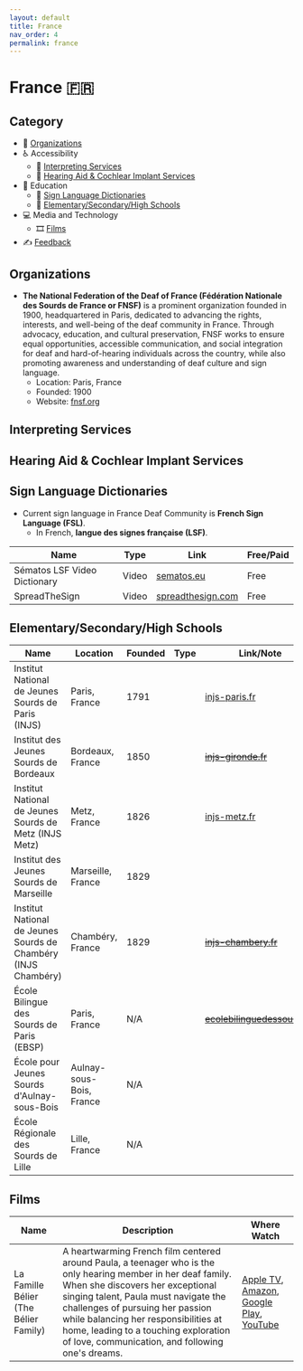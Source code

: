 ```yaml
---
layout: default
title: France
nav_order: 4
permalink: france
---
```

# France :fr:
## Category
- 🏢 [Organizations](#organizations)
- ♿ Accessibility 
  - 💬 [Interpreting Services](#interpreting-services)
  - 🦻 [Hearing Aid & Cochlear Implant Services](#hearing-aid-&-cochlear-impant-services)
- 📖 Education
  - 👋 [Sign Language Dictionaries](#sign-language-dictionaries)
  - 🏫 [Elementary/Secondary/High Schools](#elementarysecondaryhigh-schools)
- 💻 Media and Technology 
  - 🎞️ [Films](#films)
- ✍️ [Feedback](#feedback)

## Organizations

- **The National Federation of the Deaf of France (Fédération Nationale des Sourds de France or FNSF)** is a prominent organization founded in 1900, headquartered in Paris, dedicated to advancing the rights, interests, and well-being of the deaf community in France. Through advocacy, education, and cultural preservation, FNSF works to ensure equal opportunities, accessible communication, and social integration for deaf and hard-of-hearing individuals across the country, while also promoting awareness and understanding of deaf culture and sign language.
  - Location: Paris, France
  - Founded: 1900
  - Website: [fnsf.org](https://www.fnsf.org/)

## Interpreting Services

## Hearing Aid & Cochlear Implant Services
  
## Sign Language Dictionaries

- Current sign language in France Deaf Community is **French Sign Language (FSL)**.
  - In French, **langue des signes française (LSF)**.

| Name                         | Type  | Link                                                | Free/Paid |
|----------------------------- |------ |---------------------------------------------------- |---------- |
| Sématos LSF Video Dictionary | Video | [sematos.eu](http://www.sematos.eu/lsf.html)        | Free      |
| SpreadTheSign                | Video | [spreadthesign.com](https://www.spreadthesign.com/) | Free      |

## Elementary/Secondary/High Schools

| Name                                                           | Location                 | Founded | Type | Link/Note |
|--------------------------------------------------------------- |------------------------- |-------- |----- |---------- |
| Institut National de Jeunes Sourds de Paris (INJS)             | Paris, France            | 1791    |      | [injs-paris.fr](https://www.injs-paris.fr/) |
| Institut des Jeunes Sourds de Bordeaux                         | Bordeaux, France         | 1850    |      | ~~[injs-gironde.fr](https://injs-gironde.fr/)~~ |
| Institut National de Jeunes Sourds de Metz (INJS Metz)         | Metz, France             | 1826    |      | [injs-metz.fr](https://www.injs-metz.fr/) |
| Institut des Jeunes Sourds de Marseille                        | Marseille, France        | 1829    |      |           |
| Institut National de Jeunes Sourds de Chambéry (INJS Chambéry) | Chambéry, France         | 1829    |      | ~~[injs-chambery.fr](https://www.injs-chambery.fr/)~~ |
| École Bilingue des Sourds de Paris (EBSP)                      | Paris, France            | N/A     |      | ~~[ecolebilinguedessourds.fr](https://ecolebilinguedessourds.fr/)~~ |
| École pour Jeunes Sourds d'Aulnay-sous-Bois                    | Aulnay-sous-Bois, France | N/A     |      |           |
| École Régionale des Sourds de Lille                            | Lille, France            | N/A     |      |           |

## Films

| Name                                  | Description                                                                                                                                                                                                                                                                                                                                                       | Where Watch |
|-------------------------------------- |------------------------------------------------------------------------------------------------------------------------------------------------------------------------------------------------------------------------------------------------------------------------------------------------------------------------------------------------------------------ |------------ |
| La Famille Bélier (The Bélier Family) | A heartwarming French film centered around Paula, a teenager who is the only hearing member in her deaf family. When she discovers her exceptional singing talent, Paula must navigate the challenges of pursuing her passion while balancing her responsibilities at home, leading to a touching exploration of love, communication, and following one's dreams. | [Apple TV](https://tv.apple.com/ca/movie/the-belier-family/umc.cmc.3o35qeqiokn4y8nzm49x67ghj?at=1000l3V2&ct=justwatch_tv&playableId=tvs.sbd.9001%3A1476429332), [Amazon](https://www.primevideo.com/detail/0R9K49B68NLEH3HDXPN63W9402/ref=atv_dl_rdr?tag=justwatch0a-20), [Google Play](https://play.google.com/store/movies/details/The_B%C3%A9lier_Family_English_Subtitles?gl=CA&hl=en&id=dd5BNlYeJo8), [YouTube](https://www.youtube.com/watch?v=dd5BNlYeJo8) |